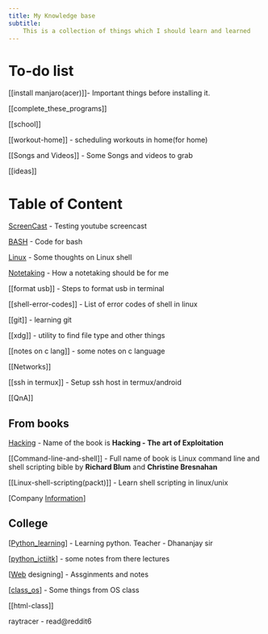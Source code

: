 ```yaml
---
title: My Knowledge base
subtitle:
	This is a collection of things which I should learn and learned
---
```

# To-do list

[[install manjaro(acer)]]- Important things before installing it.

[[complete_these_programs]]

[[school]]

[[workout-home]] - scheduling workouts in home(for home)

[[Songs and Videos]] - Some Songs and videos to grab

[[ideas]]

# Table of Content

[ScreenCast](Screencast) - Testing youtube screencast

[BASH](BASH) - Code for bash

[Linux](Linux) - Some thoughts on Linux shell

[Notetaking](Notetaking) - How a notetaking should be for me

[[format usb]] - Steps to format usb in terminal

[[shell-error-codes]] - List of error codes of shell in linux

[[git]] - learning git

[[xdg]] - utility to find file type and other things

[[notes on c lang]] - some notes on c language

[[Networks]]

[[ssh in termux]] - Setup ssh host in termux/android

[[QnA]]

## From books
[Hacking](Hacking) - Name of the book is **Hacking - The art of Exploitation**

[[Command-line-and-shell]] - Full name of book is Linux command line and shell scripting bible by **Richard Blum** and **Christine Bresnahan**

[[Linux-shell-scripting(packt)]] - Learn shell scripting in linux/unix

[Company [Information](Information)]

## College

[[Python_learning](Python_learning)] - Learning python. Teacher - Dhananjay sir

[[python_ictiitk](python_ictiitk)] - some notes from there lectures

[[Web](Web) designing] - Assginments and notes

[[class_os](class_os)] - Some things from OS class

[[html-class]]

raytracer - read@reddit6
